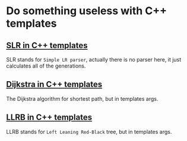 # Do something useless with C++ templates

## [SLR in C++ templates](SLR)
SLR stands for `Simple LR parser`, actually there is no parser here, it just calculates all of the generations.

## [Dijkstra in C++ templates](Dijkstra)
The Dijkstra algorithm for shortest path, but in templates args.

## [LLRB in C++ templates](LLRB)
LLRB stands for `Left Leaning Red-Black` tree, but in templates args.
